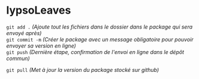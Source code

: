 # lypsoLeaves




`git add .` _(Ajoute tout les fichiers dans le dossier dans le package qui sera envoyé après)_<br>
`git commit -m` _(Créer le package avec un message obligatoire pour pouvoir envoyer sa version en ligne)_<br>
`git push` _(Dernière étape, confirmation de l'envoi en ligne dans le dépôt commun)_<br>

`git pull` _(Met à jour la version du package stocké sur github)_
